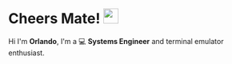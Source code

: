 # Cheers Mate! <img src="https://blog.joypixels.com/content/images/2019/06/waving_hand_sign_1024.gif" width="30"/>
Hi I'm <b>Orlando</b>, I'm a 💻 <b>Systems Engineer</b> and terminal emulator enthusiast.
